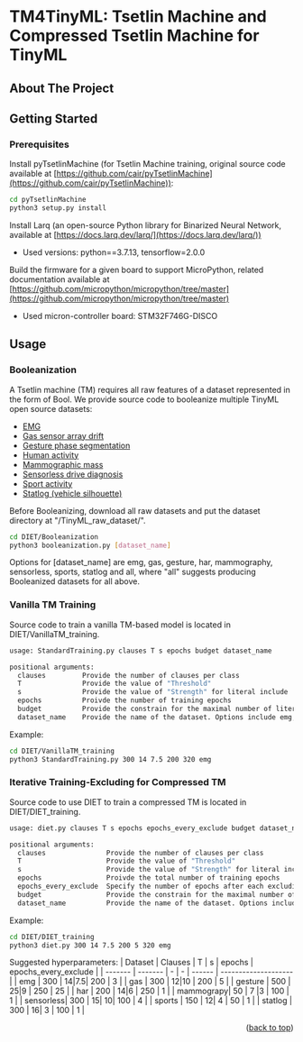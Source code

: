 # TM4TinyML: Tsetlin Machine and Compressed Tsetlin Machine for TinyML

<!-- ABOUT THE PROJECT -->
## About The Project

<!-- GETTING STARTED -->
## Getting Started

### Prerequisites

Install pyTsetlinMachine (for Tsetlin Machine training, original source code available at [https://github.com/cair/pyTsetlinMachine](https://github.com/cair/pyTsetlinMachine)):
   ```sh
   cd pyTsetlinMachine
   python3 setup.py install
   ```

Install Larq (an open-source Python library for Binarized Neural Network, available at [https://docs.larq.dev/larq/](https://docs.larq.dev/larq/))
- Used versions: python==3.7.13, tensorflow=2.0.0

Build the firmware for a given board to support MicroPython, related documentation available at [https://github.com/micropython/micropython/tree/master](https://github.com/micropython/micropython/tree/master)
- Used micron-controller board: STM32F746G-DISCO

## Usage

### Booleanization

A Tsetlin machine (TM) requires all raw features of a dataset represented in the form of Bool. We provide source code to booleanize multiple TinyML open source datasets:
- [EMG](https://archive.ics.uci.edu/dataset/481/emg+data+for+gestures)
- [Gas sensor array drift](https://archive.ics.uci.edu/dataset/224/gas+sensor+array+drift+dataset)
- [Gesture phase segmentation](https://archive.ics.uci.edu/ml/datasets/gesture+phase+segmentation)
- [Human activity](https://archive.ics.uci.edu/ml/datasets/human+activity+recognition+using+smartphones)
- [Mammographic mass](http://archive.ics.uci.edu/ml/datasets/mammographic+mass)
- [Sensorless drive diagnosis](https://archive.ics.uci.edu/ml/datasets/dataset+for+sensorless+drive+diagnosis) 
- [Sport activity](https://archive.ics.uci.edu/ml/datasets/Daily+and+Sports+Activities)
- [Statlog (vehicle silhouette)](https://archive.ics.uci.edu/dataset/149/statlog+vehicle+silhouettes)

Before Booleanizing, download all raw datasets and put the dataset directory at "/TinyML_raw_dataset/".
   ```sh
   cd DIET/Booleanization
   python3 booleanization.py [dataset_name]
   ```
Options for [dataset_name] are emg, gas, gesture, har, mammography, sensorless, sports, statlog and all, where "all" suggests producing Booleanized datasets for all above.

### Vanilla TM Training

Source code to train a vanilla TM-based model is located in DIET/VanillaTM_training.

   ```sh
   usage: StandardTraining.py clauses T s epochs budget dataset_name

 positional arguments:
     clauses         Provide the number of clauses per class
     T               Provide the value of "Threshold"
     s               Provide the value of "Strength" for literal include
     epochs          Proivde the number of training epochs
     budget          Provide the constrain for the maximal number of literals included in each clause
     dataset_name    Provide the name of the dataset. Options include emg, gas, gesture, har, mammography, sensorless, sports and statlog
   ```

Example:
   ```sh
   cd DIET/VanillaTM_training
   python3 StandardTraining.py 300 14 7.5 200 320 emg
   ```

### Iterative Training-Excluding for Compressed TM

Source code to use DIET to train a compressed TM is located in DIET/DIET_training.

   ```sh
   usage: diet.py clauses T s epochs epochs_every_exclude budget dataset_name

 positional arguments:
     clauses               Provide the number of clauses per class
     T                     Provide the value of "Threshold"
     s                     Provide the value of "Strength" for literal include
     epochs                Proivde the total number of training epochs
     epochs_every_exclude  Specify the number of epochs after each excluding process  
     budget                Provide the constrain for the maximal number of literals included in each clause (we do not constrain the model in the experiment, so the budget is set according the number of literals for each dataset)
     dataset_name          Provide the name of the dataset. Options include emg, gas, gesture, har, mammography, sensorless, sports and statlog
   ```

Example:
   ```sh
   cd DIET/DIET_training
   python3 diet.py 300 14 7.5 200 5 320 emg
   ```

Suggested hyperparameters:
| Dataset | Clauses | T | s | epochs | epochs_every_exclude |
| ------- | ------- | - | - | ------ | -------------------- |
| emg	  | 300	    | 14|7.5| 200    | 3		    |
| gas	  | 300	    | 12|10 | 200    | 5		    |
| gesture | 500     | 25|9  | 250    | 25                   |
| har     | 200     | 14|6  | 250    | 1                    |
| mammograpy| 50    | 7 |3  | 100    | 1                    |
| sensorless| 300   | 15| 10| 100    | 4		    |
| sports  | 150     | 12| 4 | 50     | 1                    |
| statlog | 300     | 16| 3 | 100    | 1                    |



<p align="right">(<a href="#readme-top">back to top</a>)</p>
